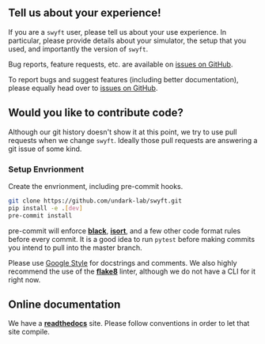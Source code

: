 ## Tell us about your experience!

If you are a `swyft` user, please tell us about your use experience.
In particular, please provide details about your simulator, the setup that you used, and importantly the version of `swyft`.

Bug reports, feature requests, etc. are available on [issues on GitHub](https://github.com/mackelab/sbi/issues).

To report bugs and suggest features (including better documentation), please equally
head over to [issues on GitHub](https://github.com/undark-lab/swyft/issues).


## Would you like to contribute code?

Although our git history doesn't show it at this point, we try to use pull requests when we change `swyft`.
Ideally those pull requests are answering a git issue of some kind.

### Setup Envrionment

Create the envrionment, including pre-commit hooks.

```bash
git clone https://github.com/undark-lab/swyft.git
pip install -e .[dev]
pre-commit install
```

pre-commit will enforce **[black](https://github.com/psf/black)**,
**[isort](https://github.com/timothycrosley/isort)**,
and a few other code format rules before every commit.
It is a good idea to run `pytest` before making commits you intend to pull into the master branch.

Please use [Google Style](http://google.github.io/styleguide/pyguide.html#38-comments-and-docstrings) for docstrings and comments.
We also highly recommend the use of the **[flake8](https://flake8.pycqa.org/en/latest/)** linter, although we do not have a CLI for it right now.

## Online documentation

We have a **[readthedocs](https://swyft.readthedocs.io/en/latest/)** site.
Please follow conventions in order to let that site compile.
